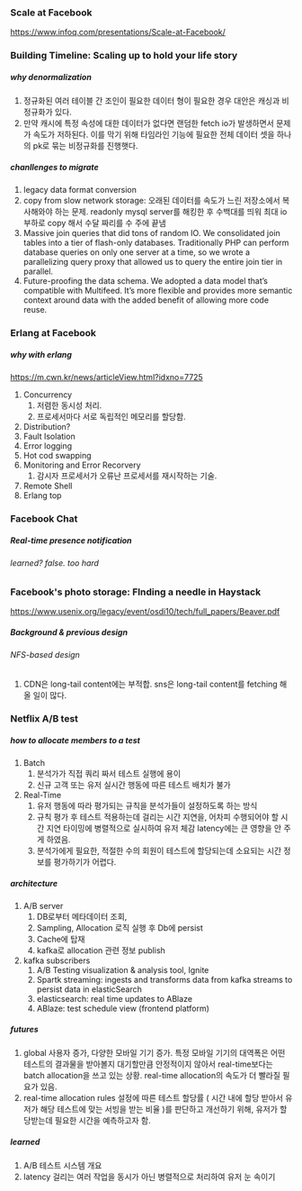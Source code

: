 ### Scale at Facebook

https://www.infoq.com/presentations/Scale-at-Facebook/

### Building Timeline: Scaling up to hold your life story

##### why denormalization

1. 정규화된 여러 테이블 간 조인이 필요한 데이터 형이 필요한 경우 대안은 캐싱과 비정규화가 있다.
2. 만약 캐시에 특정 속성에 대한 데이터가 없다면 랜덤한 fetch io가 발생하면서 문제가 속도가 저하된다. 이를 막기 위해 타임라인 기능에 필요한 전체 데이터 셋을 하나의 pk로 묶는 비정규화를 진행햇다.

##### chanllenges to migrate

1. legacy data format conversion
2. copy from slow network storage: 오래된 데이터를 속도가 느린 저장소에서 복사해와야 하는 문제. readonly mysql server를 해킹한 후 수백대를 띄워 최대 io 부하로
   copy 해서 수달 짜리를 수 주에 끝냄
3. Massive join queries that did tons of random IO. We consolidated join tables into a tier of flash-only databases.
   Traditionally PHP can perform database queries on only one server at a time, so we wrote a parallelizing query proxy
   that allowed us to query the entire join tier in parallel.
4. Future-proofing the data schema. We adopted a data model that’s compatible with Multifeed. It’s more flexible and
   provides more semantic context around data with the added benefit of allowing more code reuse.

### Erlang at Facebook

##### why with erlang

https://m.cwn.kr/news/articleView.html?idxno=7725

1. Concurrency
    1. 저렴한 동시성 처리.
    2. 프로세서마다 서로 독립적인 메모리를 할당함.
2. Distribution?
3. Fault Isolation
4. Error logging
5. Hot cod swapping
6. Monitoring and Error Recorvery
    1. 감시자 프로세서가 오류난 프로세서를 재시작하는 기술.
7. Remote Shell
8. Erlang top

### Facebook Chat

##### Real-time presence notification

###### learned? false. too hard

### Facebook's photo storage: FInding a needle in Haystack

https://www.usenix.org/legacy/event/osdi10/tech/full_papers/Beaver.pdf

##### Background & previous design

###### NFS-based design

1. CDN은 long-tail content에는 부적합. sns은 long-tail content를 fetching 해올 일이 많다.

### Netflix A/B test

##### how to allocate members to a test

1. Batch
    1. 분석가가 직접 쿼리 짜서 테스트 실행에 용이
    2. 신규 고객 또는 유저 실시간 행동에 따른 테스트 배치가 불가
2. Real-Time
    1. 유저 행동에 따라 평가되는 규칙을 분석가들이 설정하도록 하는 방식
    2. 규칙 평가 후 테스트 적용하는데 걸리는 시간 지연을, 어차피 수행되어야 할 시간 지연 타이밍에 병렬적으로 실시하여 유저 체감 latency에는 큰 영향을 안 주게 하였음.
    3. 분석가에게 필요한, 적절한 수의 회원이 테스트에 할당되는데 소요되는 시간 정보를 평가하기가 어렵다.

##### architecture

1. A/B server
    1. DB로부터 메타데이터 조회,
    2. Sampling, Allocation 로직 실행 후 Db에 persist
    3. Cache에 탑재
    4. kafka로 allocation 관련 정보 publish
2. kafka subscribers
    1. A/B Testing visualization & analysis tool, Ignite
    2. Spartk streaming: ingests and transforms data from kafka streams to persist data in elasticSearch
    3. elasticsearch: real time updates to ABlaze
    4. ABlaze: test schedule view (frontend platform)

##### futures

1. global 사용자 증가, 다양한 모바일 기기 증가. 특정 모바일 기기의 대역폭은 어떤 테스트의 결과물을 받아볼지 대기할만큼 안정적이지 않아서 real-time보다는 batch allocation을 쓰고 있는
   상황. real-time allocation의 속도가 더 빨라질 필요가 있음.
2. real-time allocation rules 설정에 따른 테스트 할당률 ( 시간 내에 할당 받아서 유저가 해당 테스트에 맞는 서빙을 받는 비율 )를 판단하고 개선하기 위해, 유저가 할당받는데 필요한 시간을
   예측하고자 함.

##### learned

1. A/B 테스트 시스템 개요
2. latency 걸리는 여러 작업을 동시가 아닌 병렬적으로 처리하여 유저 눈 속이기
